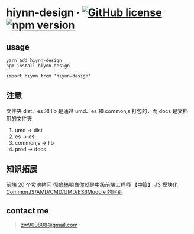 # hiynn-design &middot; [![GitHub license](https://img.shields.io/badge/license-MIT-blue.svg)](https://github.com/hiynn-com/hiynn-design) [![npm version](https://img.shields.io/npm/v/hiynn-design.svg)](https://www.npmjs.com/package/hiynn-design)

## usage

```
yarn add hiynn-design
npm install hiynn-design
```

```
import hiynn from 'hiynn-design'
```

## 注意

文件夹 dist、es 和 lib 是通过 umd、es 和 commonjs 打包的，而 docs 是文档用的文件夹

1. umd -> dist
2. es -> es
3. commonjs -> lib
4. prod -> docs

## 知识拓展

[前端 20 个灵魂拷问 彻底搞明白你就是中级前端工程师 【中篇】](https://segmentfault.com/a/1190000020144498)
[JS 模块化 CommonJS/AMD/CMD/UMD/ES6Module 的区别](https://www.cnblogs.com/weiqinl/p/9940549.html)

## contact me

> zw900808@gmail.com
